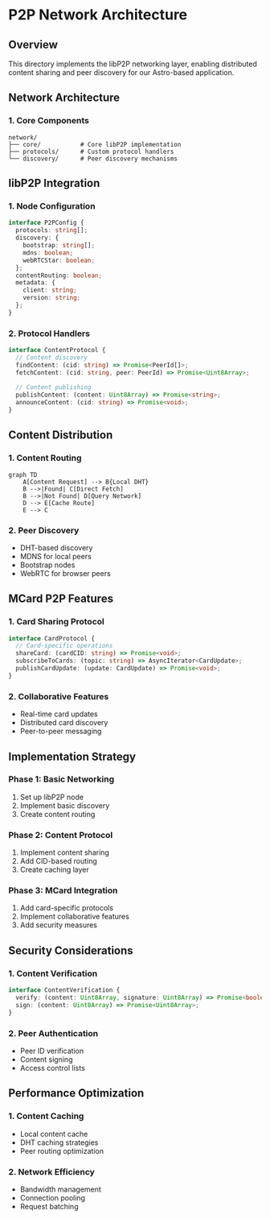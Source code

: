 # P2P Network Architecture

## Overview
This directory implements the libP2P networking layer, enabling distributed content sharing and peer discovery for our Astro-based application.

## Network Architecture

### 1. Core Components
```
network/
├── core/           # Core libP2P implementation
├── protocols/      # Custom protocol handlers
└── discovery/      # Peer discovery mechanisms
```

## libP2P Integration

### 1. Node Configuration
```typescript
interface P2PConfig {
  protocols: string[];
  discovery: {
    bootstrap: string[];
    mdns: boolean;
    webRTCStar: boolean;
  };
  contentRouting: boolean;
  metadata: {
    client: string;
    version: string;
  };
}
```

### 2. Protocol Handlers
```typescript
interface ContentProtocol {
  // Content discovery
  findContent: (cid: string) => Promise<PeerId[]>;
  fetchContent: (cid: string, peer: PeerId) => Promise<Uint8Array>;
  
  // Content publishing
  publishContent: (content: Uint8Array) => Promise<string>;
  announceContent: (cid: string) => Promise<void>;
}
```

## Content Distribution

### 1. Content Routing
```mermaid
graph TD
    A[Content Request] --> B{Local DHT}
    B -->|Found| C[Direct Fetch]
    B -->|Not Found| D[Query Network]
    D --> E[Cache Route]
    E --> C
```

### 2. Peer Discovery
- DHT-based discovery
- MDNS for local peers
- Bootstrap nodes
- WebRTC for browser peers

## MCard P2P Features

### 1. Card Sharing Protocol
```typescript
interface CardProtocol {
  // Card-specific operations
  shareCard: (cardCID: string) => Promise<void>;
  subscribeToCards: (topic: string) => AsyncIterator<CardUpdate>;
  publishCardUpdate: (update: CardUpdate) => Promise<void>;
}
```

### 2. Collaborative Features
- Real-time card updates
- Distributed card discovery
- Peer-to-peer messaging

## Implementation Strategy

### Phase 1: Basic Networking
1. Set up libP2P node
2. Implement basic discovery
3. Create content routing

### Phase 2: Content Protocol
1. Implement content sharing
2. Add CID-based routing
3. Create caching layer

### Phase 3: MCard Integration
1. Add card-specific protocols
2. Implement collaborative features
3. Add security measures

## Security Considerations

### 1. Content Verification
```typescript
interface ContentVerification {
  verify: (content: Uint8Array, signature: Uint8Array) => Promise<boolean>;
  sign: (content: Uint8Array) => Promise<Uint8Array>;
}
```

### 2. Peer Authentication
- Peer ID verification
- Content signing
- Access control lists

## Performance Optimization

### 1. Content Caching
- Local content cache
- DHT caching strategies
- Peer routing optimization

### 2. Network Efficiency
- Bandwidth management
- Connection pooling
- Request batching

